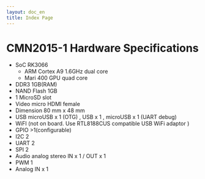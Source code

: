 ```yaml
---
layout: doc_en
title: Index Page
---
```

# CMN2015-1 Hardware Specifications
- SoC RK3066
  - ARM Cortex A9 1.6GHz dual core
  - Mari 400 GPU quad core
- DDR3 1GB(RAM)
- NAND Flash 1GB
- 1 MicroSD slot
- Video micro HDMI female
- Dimension 80 mm x 48 mm
- USB microUSB x 1 (OTG) , USB x 1 , microUSB x 1 (UART debug)
- WiFI (not on board. Use RTL8188CUS compatible USB WiFi adaptor )
- GPIO >1(configurable)
- I2C 2
- UART 2
- SPI 2
- Audio analog stereo IN x 1 / OUT x 1
- PWM 1
- Analog IN x 1